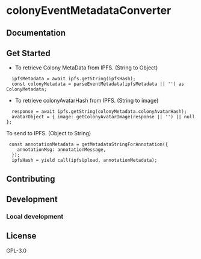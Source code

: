 # colonyEventMetadataConverter


## Documentation


## Get Started


- To retrieve Colony MetaData from IPFS. (String to Object)
```
  ipfsMetadata = await ipfs.getString(ipfsHash);
  const colonyMetadata = parseEventMetadata(ipfsMetadata || '') as ColonyMetadata;
```

- To retrieve colonyAvatarHash from IPFS. (String to image)
```
  response = await ipfs.getString(colonyMetadata.colonyAvatarHash);
  avatarObject = { image: getColonyAvatarImage(response || '') || null };
```




To send to IPFS. (Object to String)
```
 const annotationMetadata = getMetadataStringForAnnotation({
    annotationMsg: annotationMessage,
  });
  ipfsHash = yield call(ipfsUpload, annotationMetadata);
```



## Contributing

## Development

### Local development

## License

GPL-3.0
